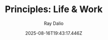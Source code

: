 ---
title: "Principles: Life & Work"
date: "2025-08-16T19:43:17.446Z"
author: "Ray Dalio"
read_year: "NO"
recommendation: '3'
url: /bookshelf/principles-life-work
---